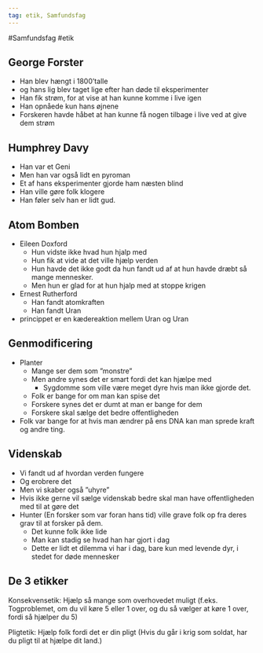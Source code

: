 ```yaml
---
tag: etik, Samfundsfag
---
```

#Samfundsfag #etik 
## George Forster

-   Han blev hængt i 1800’talle
-   og hans lig blev taget lige efter han døde til eksperimenter
-   Han fik strøm, for at vise at han kunne komme i live igen
-   Han opnåede kun hans øjnene
-   Forskeren havde håbet at han kunne få nogen tilbage i live ved at give dem strøm

## Humphrey Davy

-   Han var et Geni
-   Men han var også lidt en pyroman
-   Et af hans eksperimenter gjorde ham næsten blind
-   Han ville gøre folk klogere
-   Han føler selv han er lidt gud.

## Atom Bomben

-   Eileen Doxford
    -   Hun vidste ikke hvad hun hjalp med
    -   Hun fik at vide at det ville hjælp verden
    -   Hun havde det ikke godt da hun fandt ud af at hun havde dræbt så mange mennesker.
    -   Men hun er glad for at hun hjalp med at stoppe krigen
-   Ernest Rutherford
    -   Han fandt atomkraften
    -   Han fandt Uran
-   princippet er en kædereaktion mellem Uran og Uran

## Genmodificering

-   Planter
    -   Mange ser dem som ”monstre”
    -   Men andre synes det er smart fordi det kan hjælpe med
        -   Sygdomme som ville være meget dyre hvis man ikke gjorde det.
    -   Folk er bange for om man kan spise det
    -   Forskere synes det er dumt at man er bange for dem
    -   Forskere skal sælge det bedre offentligheden
-   Folk var bange for at hvis man ændrer på ens DNA kan man sprede kraft og andre ting.

## Videnskab

-   Vi fandt ud af hvordan verden fungere
-   Og erobrere det
-   Men vi skaber også ”uhyre”
-   Hvis ikke gerne vil sælge videnskab bedre skal man have offentligheden med til at gøre det
-   Hunter (En forsker som var foran hans tid) ville grave folk op fra deres grav til at forsker på dem.
    -   Det kunne folk ikke lide
    -   Man kan stadig se hvad han har gjort i dag
    -   Dette er lidt et dilemma vi har i dag, bare kun med levende dyr, i stedet for døde mennesker

## De 3 etikker

Konsekvensetik: Hjælp så mange som overhovedet muligt (f.eks. Togproblemet, om du vil køre 5 eller 1 over, og du så vælger at køre 1 over, fordi så hjælper du 5)

Pligtetik: Hjælp folk fordi det er din pligt (Hvis du går i krig som soldat, har du pligt til at hjælpe dit land.)